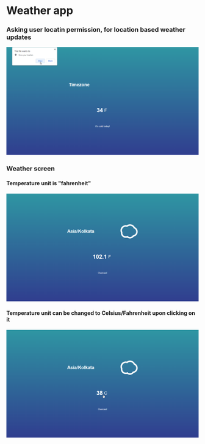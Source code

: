 # Weather app

### Asking user locatin permission, for location based weather updates
<img src='https://github.com/niteshkr034/javascript-projects/blob/main/weather-app/snapshots/1.main%20page.png'/>

### Weather screen
#### Temperature unit is "fahrenheit"

<img src='https://github.com/niteshkr034/javascript-projects/blob/main/weather-app/snapshots/2.%20weather%20screen.png'/>   


#### Temperature unit can be changed to Celsius/Fahrenheit upon clicking on it
<img src='https://github.com/niteshkr034/javascript-projects/blob/main/weather-app/snapshots/3.changing%20temperature%20unit%20.png'/>

